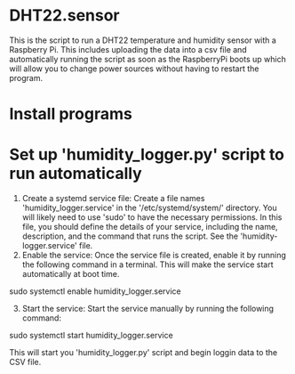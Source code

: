 # DHT22.sensor
This is the script to run a DHT22 temperature and humidity sensor with a Raspberry Pi. This includes uploading the data into a csv file and automatically running the script as soon as the RaspberryPi boots up which will allow you to change power sources without having to restart the program.

# Install programs

# Set up 'humidity_logger.py' script to run automatically
1. Create a systemd service file: Create a file names 'humidity_logger.service' in the '/etc/systemd/system/' directory. You will likely need to use 'sudo' to have the necessary permissions. In this file, you should define the details of your service, including the name, description, and the command that runs the script. See the 'humidity-logger.service' file. 
2. Enable the service: Once the service file is created, enable it by running the following command in a terminal. This will make the service start automatically at boot time.

sudo systemctl enable humidity_logger.service

3. Start the service: Start the service manually by running the following command:

sudo systemctl start humidity_logger.service

This will start you 'humidity_logger.py' script and begin loggin data to the CSV file. 
